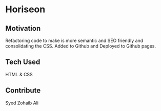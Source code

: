 # Horiseon

## Motivation

Refactoring code to make is more semantic and SEO friendly and consolidating the CSS. Added to Github and Deployed to Github pages. 

## Tech Used

HTML & CSS

## Contribute

Syed Zohaib Ali
